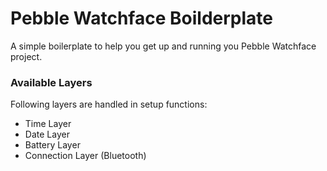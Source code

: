 # Pebble Watchface Boilderplate #

A simple boilerplate to help you get up and running you Pebble Watchface project.

### Available Layers ###

Following layers are handled in setup functions:

* Time Layer
* Date Layer
* Battery Layer
* Connection Layer (Bluetooth)